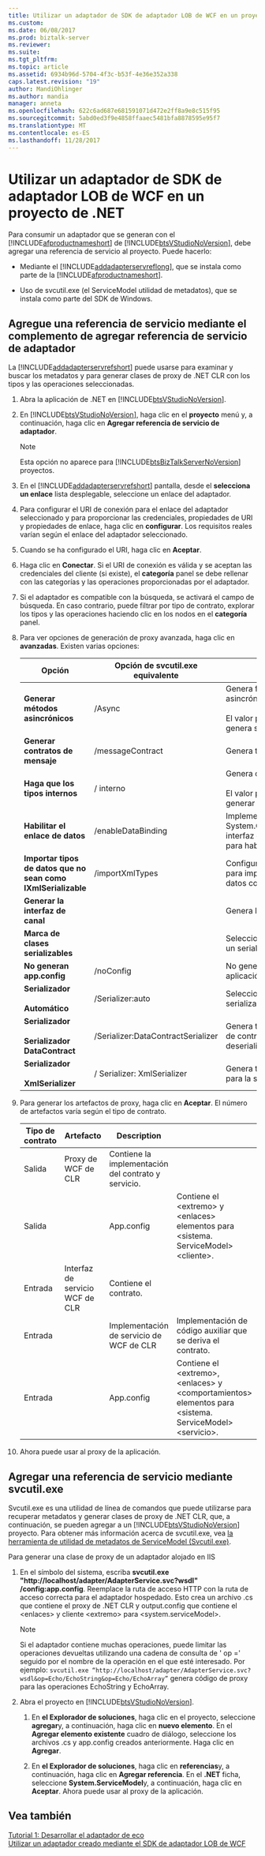 ```yaml
---
title: Utilizar un adaptador de SDK de adaptador LOB de WCF en un proyecto .NET | Documentos de Microsoft
ms.custom: 
ms.date: 06/08/2017
ms.prod: biztalk-server
ms.reviewer: 
ms.suite: 
ms.tgt_pltfrm: 
ms.topic: article
ms.assetid: 6934b96d-5704-4f3c-b53f-4e36e352a338
caps.latest.revision: "19"
author: MandiOhlinger
ms.author: mandia
manager: anneta
ms.openlocfilehash: 622c6ad687e681591071d472e2ff8a9e8c515f95
ms.sourcegitcommit: 5abd0ed3f9e4858ffaaec5481bfa8878595e95f7
ms.translationtype: MT
ms.contentlocale: es-ES
ms.lasthandoff: 11/28/2017
---
```

# <a name="consume-a-wcf-lob-adapter-sdk-adapter-in-a-net-project"></a>Utilizar un adaptador de SDK de adaptador LOB de WCF en un proyecto de .NET
Para consumir un adaptador que se generan con el [!INCLUDE[afproductnameshort](../../includes/afproductnameshort-md.md)] de [!INCLUDE[btsVStudioNoVersion](../../includes/btsvstudionoversion-md.md)], debe agregar una referencia de servicio al proyecto. Puede hacerlo:  
  
-   Mediante el [!INCLUDE[addadapterservreflong](../../includes/addadapterservreflong-md.md)], que se instala como parte de la [!INCLUDE[afproductnameshort](../../includes/afproductnameshort-md.md)].  
  
-   Uso de svcutil.exe (el ServiceModel utilidad de metadatos), que se instala como parte del SDK de Windows.  
  
## <a name="add-a-service-reference-using-the-add-adapter-service-reference-plug-in"></a>Agregue una referencia de servicio mediante el complemento de agregar referencia de servicio de adaptador  
 La [!INCLUDE[addadapterservrefshort](../../includes/addadapterservrefshort-md.md)] puede usarse para examinar y buscar los metadatos y para generar clases de proxy de .NET CLR con los tipos y las operaciones seleccionadas.  
  
 
1.  Abra la aplicación de .NET en [!INCLUDE[btsVStudioNoVersion](../../includes/btsvstudionoversion-md.md)].  
  
2.  En [!INCLUDE[btsVStudioNoVersion](../../includes/btsvstudionoversion-md.md)], haga clic en el **proyecto** menú y, a continuación, haga clic en **Agregar referencia de servicio de adaptador**.  
  
    > [!NOTE]
    >  Esta opción no aparece para [!INCLUDE[btsBizTalkServerNoVersion](../../includes/btsbiztalkservernoversion-md.md)] proyectos.  
  
3.  En el [!INCLUDE[addadapterservrefshort](../../includes/addadapterservrefshort-md.md)] pantalla, desde el **selecciona un enlace** lista desplegable, seleccione un enlace del adaptador.  
  
4.  Para configurar el URI de conexión para el enlace del adaptador seleccionado y para proporcionar las credenciales, propiedades de URI y propiedades de enlace, haga clic en **configurar**. Los requisitos reales varían según el enlace del adaptador seleccionado.  
  
5.  Cuando se ha configurado el URI, haga clic en **Aceptar**.  
  
6.  Haga clic en **Conectar**. Si el URI de conexión es válida y se aceptan las credenciales del cliente (si existe), el **categoría** panel se debe rellenar con las categorías y las operaciones proporcionadas por el adaptador.  
  
7.  Si el adaptador es compatible con la búsqueda, se activará el campo de búsqueda. En caso contrario, puede filtrar por tipo de contrato, explorar los tipos y las operaciones haciendo clic en los nodos en el **categoría** panel.  
  
8.  Para ver opciones de generación de proxy avanzada, haga clic en **avanzadas**. Existen varias opciones:  
  
    |Opción|Opción de svcutil.exe equivalente|Description|  
    |------------|-----------------------------------|-----------------|  
    |**Generar métodos asincrónicos**|/Async|Genera firmas del método sincrónicas y asincrónicas.<br /><br /> El valor predeterminado (si no está seleccionada): genera solo firmas de método sincrónicas.|  
    |**Generar contratos de mensaje**|/messageContract|Genera tipos de contrato de mensaje.|  
    |**Haga que los tipos internos**|/ interno|Genera clases marcadas como internas.<br /><br /> El valor predeterminado (si no está seleccionada): generar clases públicas.|  
    |**Habilitar el enlace de datos**|/enableDataBinding|Implementa el System.ComponentModel.INotifyPropertyChanged interfaz en todos los tipos de contrato de datos para habilitar el enlace de datos.|  
    |**Importar tipos de datos que no sean como IXmlSerializable**|/importXmlTypes|Configura el serializador de contratos de datos para importar tipos que no sean de contratos de datos como tipos IXmlSerializable.|  
    |**Generar la interfaz de canal**||Genera la interfaz de canal.|  
    |**Marca de clases serializables**||Selecciona si desea generar los tipos de datos con un serializador.|  
    |**No generan app.config**|/noConfig|No genera el archivo de configuración de aplicación.|  
    |**Serializador**<br /><br /> **Automático**|/Serializer:auto|Selecciona automáticamente el serializador para la serialización y deseralization.|  
    |**Serializador**<br /><br /> **Serializador DataContract**|/Serializer:DataContractSerializer|Genera tipos de datos que utilizan el serializador de contratos de datos para la serialización y deserialización|  
    |**Serializador**<br /><br /> **XmlSerializer**|/ Serializer: XmlSerializer|Genera tipos de datos que utilicen XmlSerializer para la serialización y deserialización.|  
  
9. Para generar los artefactos de proxy, haga clic en **Aceptar**. El número de artefactos varía según el tipo de contrato.  
  
    |Tipo de contrato|Artefacto|Description||  
    |-------------------|--------------|-----------------|-|  
    |Salida|Proxy de WCF de CLR|Contiene la implementación del contrato y servicio.||  
    |Salida||App.config|Contiene el \<extremo\> y \<enlaces\> elementos para \<sistema. ServiceModel\>\<cliente\>.|  
    |Entrada|Interfaz de servicio WCF de CLR|Contiene el contrato.||  
    |Entrada||Implementación de servicio de WCF de CLR|Implementación de código auxiliar que se deriva el contrato.|  
    |Entrada||App.config|Contiene el \<extremo\>, \<enlaces\> y \<comportamientos\> elementos para \<sistema. ServiceModel\>\<servicio\>.|  
  
10. Ahora puede usar al proxy de la aplicación.  
  
## <a name="adding-a-service-reference-by-using-svcutilexe"></a>Agregar una referencia de servicio mediante svcutil.exe  
 Svcutil.exe es una utilidad de línea de comandos que puede utilizarse para recuperar metadatos y generar clases de proxy de .NET CLR, que, a continuación, se pueden agregar a un [!INCLUDE[btsVStudioNoVersion](../../includes/btsvstudionoversion-md.md)] proyecto. Para obtener más información acerca de svcutil.exe, vea [la herramienta de utilidad de metadatos de ServiceModel (Svcutil.exe)](https://msdn.microsoft.com/library/aa347733.aspx). 
  
 Para generar una clase de proxy de un adaptador alojado en IIS  
  
1.  En el símbolo del sistema, escriba **svcutil.exe "http://localhost/adapter/AdapterService.svc?wsdl" /config:app.config**. Reemplace la ruta de acceso HTTP con la ruta de acceso correcta para el adaptador hospedado. Esto crea un archivo .cs que contiene el proxy de .NET CLR y output.config que contiene el \<enlaces\> y cliente \<extremo\> para \<system.serviceModel\>.  
  
    > [!NOTE]
    >  Si el adaptador contiene muchas operaciones, puede limitar las operaciones devueltas utilizando una cadena de consulta de ' op =' seguido por el nombre de la operación en el que esté interesado. Por ejemplo: `svcutil.exe “http://localhost/adapter/AdapterService.svc?wsdl&op=Echo/EchoString&op=Echo/EchoArray”` genera código de proxy para las operaciones EchoString y EchoArray.  
  
2.  Abra el proyecto en [!INCLUDE[btsVStudioNoVersion](../../includes/btsvstudionoversion-md.md)].  
  
    1.  En **el Explorador de soluciones**, haga clic en el proyecto, seleccione **agregar**y, a continuación, haga clic en **nuevo elemento**. En el **Agregar elemento existente** cuadro de diálogo, seleccione los archivos .cs y app.config creados anteriormente.  Haga clic en **Agregar**.  
  
    2.  En **el Explorador de soluciones**, haga clic en **referencias**y, a continuación, haga clic en **Agregar referencia**. En el **.NET** ficha, seleccione **System.ServiceModel**y, a continuación, haga clic en **Aceptar**. Ahora puede usar al proxy de la aplicación.  
  
## <a name="see-also"></a>Vea también  
 [Tutorial 1: Desarrollar el adaptador de eco](../../adapters-and-accelerators/wcf-lob-adapter-sdk/tutorial-1-develop-the-echo-adapter.md)   
 [Utilizar un adaptador creado mediante el SDK de adaptador LOB de WCF](../../adapters-and-accelerators/wcf-lob-adapter-sdk/consume-an-adapter-created-using-the-wcf-lob-adapter-sdk.md)